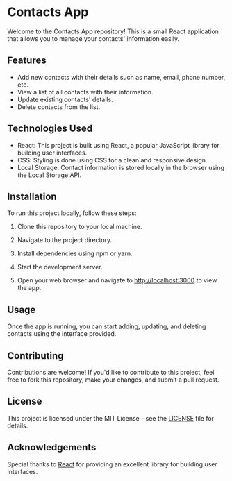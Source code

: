 # Contacts App

Welcome to the Contacts App repository! This is a small React application that allows you to manage your contacts' information easily.

## Features

- Add new contacts with their details such as name, email, phone number, etc.
- View a list of all contacts with their information.
- Update existing contacts' details.
- Delete contacts from the list.

## Technologies Used

- React: This project is built using React, a popular JavaScript library for building user interfaces.
- CSS: Styling is done using CSS for a clean and responsive design.
- Local Storage: Contact information is stored locally in the browser using the Local Storage API.

## Installation

To run this project locally, follow these steps:

1. Clone this repository to your local machine.

2. Navigate to the project directory.

3. Install dependencies using npm or yarn.

4. Start the development server.

5. Open your web browser and navigate to [http://localhost:3000](http://localhost:3000) to view the app.

## Usage

Once the app is running, you can start adding, updating, and deleting contacts using the interface provided.

## Contributing

Contributions are welcome! If you'd like to contribute to this project, feel free to fork this repository, make your changes, and submit a pull request.

## License

This project is licensed under the MIT License - see the [LICENSE](LICENSE) file for details.

## Acknowledgements

Special thanks to [React](https://reactjs.org/) for providing an excellent library for building user interfaces.

